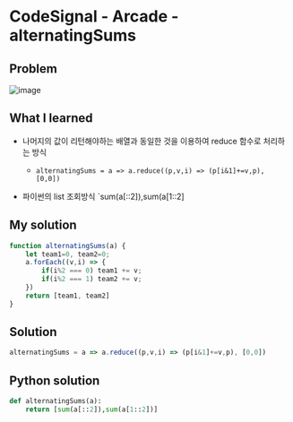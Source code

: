 # CodeSignal - Arcade - alternatingSums

## Problem

![image](https://user-images.githubusercontent.com/35516239/57208431-b6c92780-700e-11e9-9d5b-63cd7ed9cf11.png)

## What I learned 

- 나머지의 값이 리턴해야하는 배열과 동일한 것을 이용하여 reduce 함수로 처리하는 방식
  - `alternatingSums = a => a.reduce((p,v,i) => (p[i&1]+=v,p), [0,0])`

- 파이썬의 list 조회방식 `sum(a[::2]),sum(a[1::2]

## My solution

```javascript
function alternatingSums(a) {
    let team1=0, team2=0;
    a.forEach((v,i) => {
        if(i%2 === 0) team1 += v;
        if(i%2 === 1) team2 += v;
    })
    return [team1, team2]
}
```

## Solution 

```javascript
alternatingSums = a => a.reduce((p,v,i) => (p[i&1]+=v,p), [0,0])
```

## Python solution

```python
def alternatingSums(a):
    return [sum(a[::2]),sum(a[1::2])]
```

